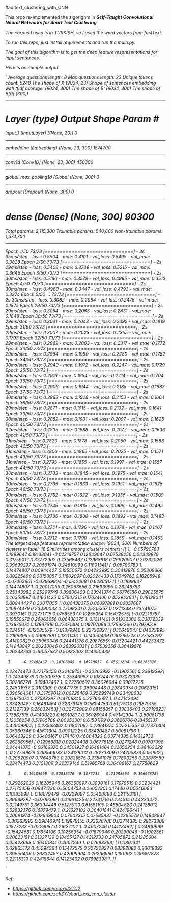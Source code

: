 #ao text_clustering_with_CNN



This repo re-implemented the algorighm in <b><i>Self-Taught Convolutional Neural Networks for Short Text Clustering<i></b>

The corpus I used is in TURKISH, so I used the word vectors from fastText.

To run this repo, just install requirements and run the <i>main.py<i>.

The goal of this algorithm is to get the deep feature respresentations for input sentences.

Here is an sample output.

`
Average questions length: 8
Max questions length: 23 
Unique tokens count: 5248
The shape of X (9034, 23)
Shape of sentences embedding with tfidf average:  (9034, 300)
The shape of B: (9034, 300)
The shape of B[0] (300,) 
_________________________________________________________________
Layer (type)                 Output Shape              Param #
=================================================================
input_1 (InputLayer)         [(None, 23)]              0
_________________________________________________________________
embedding (Embedding)        (None, 23, 300)           1574700
_________________________________________________________________
conv1d (Conv1D)              (None, 23, 300)           450300    
_________________________________________________________________
global_max_pooling1d (Global (None, 300)               0
_________________________________________________________________
dropout (Dropout)            (None, 300)               0
_________________________________________________________________
dense (Dense)                (None, 300)               90300
=================================================================
Total params: 2,115,300
Trainable params: 540,600
Non-trainable params: 1,574,700
_________________________________________________________________
Epoch 1/50
73/73 [==============================] - 3s 35ms/step - loss: 0.5904 - mae: 0.4101 - val_loss: 0.5495 - val_mae: 0.3828
Epoch 2/50
73/73 [==============================] - 2s 29ms/step - loss: 0.5408 - mae: 0.3739 - val_loss: 0.5215 - val_mae: 0.3646
Epoch 3/50
73/73 [==============================] - 2s 30ms/step - loss: 0.5166 - mae: 0.3579 - val_loss: 0.4995 - val_mae: 0.3513
Epoch 4/50
73/73 [==============================] - 2s 30ms/step - loss: 0.4960 - mae: 0.3447 - val_loss: 0.4793 - val_mae: 0.3374
Epoch 5/50
...
73/73 [==============================] - 2s 30ms/step - loss: 0.3082 - mae: 0.2084 - val_loss: 0.2476 - val_mae: 0.1875
Epoch 29/50
73/73 [==============================] - 2s 29ms/step - loss: 0.3054 - mae: 0.2063 - val_loss: 0.2431 - val_mae: 0.1848
Epoch 30/50
73/73 [==============================] - 2s 29ms/step - loss: 0.3031 - mae: 0.2043 - val_loss: 0.2395 - val_mae: 0.1819
Epoch 31/50
73/73 [==============================] - 2s 29ms/step - loss: 0.3007 - mae: 0.2025 - val_loss: 0.2355 - val_mae: 0.1793
Epoch 32/50
73/73 [==============================] - 2s 29ms/step - loss: 0.2982 - mae: 0.2003 - val_loss: 0.2317 - val_mae: 0.1772
Epoch 33/50
73/73 [==============================] - 2s 29ms/step - loss: 0.2964 - mae: 0.1990 - val_loss: 0.2280 - val_mae: 0.1752
Epoch 34/50
73/73 [==============================] - 2s 30ms/step - loss: 0.2940 - mae: 0.1972 - val_loss: 0.2247 - val_mae: 0.1729
Epoch 35/50
73/73 [==============================] - 2s 30ms/step - loss: 0.2916 - mae: 0.1954 - val_loss: 0.2214 - val_mae: 0.1704
Epoch 36/50
73/73 [==============================] - 2s 30ms/step - loss: 0.2906 - mae: 0.1944 - val_loss: 0.2185 - val_mae: 0.1683
Epoch 37/50
73/73 [==============================] - 2s 30ms/step - loss: 0.2883 - mae: 0.1928 - val_loss: 0.2153 - val_mae: 0.1664
Epoch 38/50
73/73 [==============================] - 2s 29ms/step - loss: 0.2871 - mae: 0.1915 - val_loss: 0.2132 - val_mae: 0.1641
Epoch 39/50
73/73 [==============================] - 2s 30ms/step - loss: 0.2852 - mae: 0.1901 - val_loss: 0.2097 - val_mae: 0.1625
Epoch 40/50
73/73 [==============================] - 2s 32ms/step - loss: 0.2835 - mae: 0.1888 - val_loss: 0.2072 - val_mae: 0.1606
Epoch 41/50
73/73 [==============================] - 2s 31ms/step - loss: 0.2823 - mae: 0.1878 - val_loss: 0.2050 - val_mae: 0.1588
Epoch 42/50
73/73 [==============================] - 2s 31ms/step - loss: 0.2806 - mae: 0.1865 - val_loss: 0.2025 - val_mae: 0.1571
Epoch 43/50
73/73 [==============================] - 2s 31ms/step - loss: 0.2793 - mae: 0.1855 - val_loss: 0.1997 - val_mae: 0.1557
Epoch 44/50
73/73 [==============================] - 2s 30ms/step - loss: 0.2783 - mae: 0.1845 - val_loss: 0.1975 - val_mae: 0.1541
Epoch 45/50
73/73 [==============================] - 2s 30ms/step - loss: 0.2765 - mae: 0.1833 - val_loss: 0.1951 - val_mae: 0.1525
Epoch 46/50
73/73 [==============================] - 2s 30ms/step - loss: 0.2752 - mae: 0.1822 - val_loss: 0.1936 - val_mae: 0.1509
Epoch 47/50
73/73 [==============================] - 2s 30ms/step - loss: 0.2745 - mae: 0.1815 - val_loss: 0.1909 - val_mae: 0.1495
Epoch 48/50
73/73 [==============================] - 2s 30ms/step - loss: 0.2736 - mae: 0.1806 - val_loss: 0.1892 - val_mae: 0.1483
Epoch 49/50
73/73 [==============================] - 2s 30ms/step - loss: 0.2721 - mae: 0.1796 - val_loss: 0.1878 - val_mae: 0.1467
Epoch 50/50
73/73 [==============================] - 2s 30ms/step - loss: 0.2712 - mae: 0.1790 - val_loss: 0.1859 - val_mae: 0.1453
The target deep features representation shape: (9034, 300)
Numbers of clusters in label: 18
Similarities among clusters centers:
[[ 1.         -0.05790783  0.1899647   0.18138041 -0.02216757  0.12649047
   0.07539256  0.24349879  0.31759012  0.32772902  0.23568462  0.12968818
   0.29920907  0.29262026  0.39639297  0.20681974  0.24810999  0.11801341]
 [-0.05790783  1.          0.14474807  0.00944427  0.19550672  0.04223995
   0.30419976  0.05309366  0.00225469  0.08158857  0.11802097  0.02024438
   0.17649763  0.16285948 -0.07063961 -0.02969904 -0.15424681  0.62865172]
 [ 0.1899647   0.14474807  1.          0.20017055  0.26063656  0.21693995
   0.26248763  0.25343983  0.25299749  0.39836403  0.23941374  0.06776186
   0.29825575  0.26358897  0.41661425  0.07602315  0.17634106  0.45294364]
 [ 0.18138041  0.00944427  0.20017055  1.          0.06438375  0.06097881
   0.06057687  0.10874476  0.23490033  0.27198231  0.25215357  0.0271248
   0.23541075  0.3930161   0.22731716  0.07585837  0.10256354  0.15472575]
 [-0.02216757  0.19550672  0.26063656  0.06438375  1.          0.13111401
   0.51932302  0.03072339  0.13675074  0.13867516  0.27371304  0.09707098
   0.17893266  0.17979519  0.234514   -0.12285579 -0.01879946  0.22722827]
 [ 0.12649047  0.04223995  0.21693995  0.06097881  0.13111401  1.
   0.14350439  0.30286728  0.27583297  0.41400829  0.35960346  0.24441376
   0.29876559  0.03234421  0.44233472  0.14948847  0.20230046  0.28392082]
 [ 0.07539256  0.30419976  0.26248763  0.06057687  0.51932302  0.14350439
   1.         -0.19402467  0.14706845  0.16910837  0.45611604 -0.06166376
   0.23474473  0.27175456  0.32149751 -0.30263992 -0.11902561  0.23619392]
 [ 0.24349879  0.05309366  0.25343983  0.10874476  0.03072339  0.30286728
  -0.19402467  1.          0.22760697  0.36026944  0.09012225  0.24501937
   0.3101309   0.08471736  0.36394448  0.29840974  0.20623151  0.39656406]
 [ 0.31759012  0.00225469  0.25299749  0.23490033  0.13675074  0.27583297
   0.14706845  0.22760697  1.          0.47142394  0.33420487  0.16481464
   0.32379146  0.15604753  0.51275113  0.19879155  0.21327139  0.26832453]
 [ 0.32772902  0.08158857  0.39836403  0.27198231  0.13867516  0.41400829
   0.16910837  0.36026944  0.47142394  1.          0.50081796  0.12656254
   0.51965768  0.06052301  0.61581199  0.23626706  0.18455137  0.42909904]
 [ 0.23568462  0.11802097  0.23941374  0.25215357  0.27371304  0.35960346
   0.45611604  0.09012225  0.33420487  0.50081796  1.          0.06463229
   0.36406167  0.17446     0.46804823  0.03714385  0.14312733  0.26266956]
 [ 0.12968818  0.02024438  0.06776186  0.0271248   0.09707098  0.24441376
  -0.06166376  0.24501937  0.16481464  0.12656254  0.06463229  1.
   0.27750629  0.00546083  0.24128012  0.28273309  0.24705873  0.151962  ]
 [ 0.29920907  0.17649763  0.29825575  0.23541075  0.17893266  0.29876559
   0.23474473  0.3101309   0.32379146  0.51965768  0.36406167  0.27750629
   1.          0.10185698  0.52832376  0.1877233   0.21285604  0.39697878]
 [ 0.29262026  0.16285948  0.26358897  0.3930161   0.17979519  0.03234421
   0.27175456  0.08471736  0.15604753  0.06052301  0.17446     0.00546083
   0.10185698  1.          0.16879479 -0.0229087   0.05428688  0.22115319]
 [ 0.39639297 -0.07063961  0.41661425  0.22731716  0.234514    0.44233472
   0.32149751  0.36394448  0.51275113  0.61581199  0.46804823  0.24128012
   0.52832376  0.16879479  1.          0.21627102  0.36401841  0.42419644]
 [ 0.20681974 -0.02969904  0.07602315  0.07585837 -0.12285579  0.14948847
  -0.30263992  0.29840974  0.19879155  0.23626706  0.03714385  0.28273309
   0.1877233  -0.0229087   0.21627102  1.          0.4607246   0.14123492]
 [ 0.24810999 -0.15424681  0.17634106  0.10256354 -0.01879946  0.20230046
  -0.11902561  0.20623151  0.21327139  0.18455137  0.14312733  0.24705873
   0.21285604  0.05428688  0.36401841  0.4607246   1.          0.07698398]
 [ 0.11801341  0.62865172  0.45294364  0.15472575  0.22722827  0.28392082
   0.23619392  0.39656406  0.26832453  0.42909904  0.26266956  0.151962
   0.39697878  0.22115319  0.42419644  0.14123492  0.07698398  1.        ]]

`


Ref: 
* https://github.com/jacoxu/STC2
* https://github.com/zqhZY/short_text_cnn_cluster

